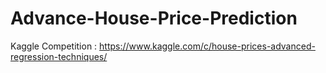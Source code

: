 # Advance-House-Price-Prediction
Kaggle Competition : https://www.kaggle.com/c/house-prices-advanced-regression-techniques/
